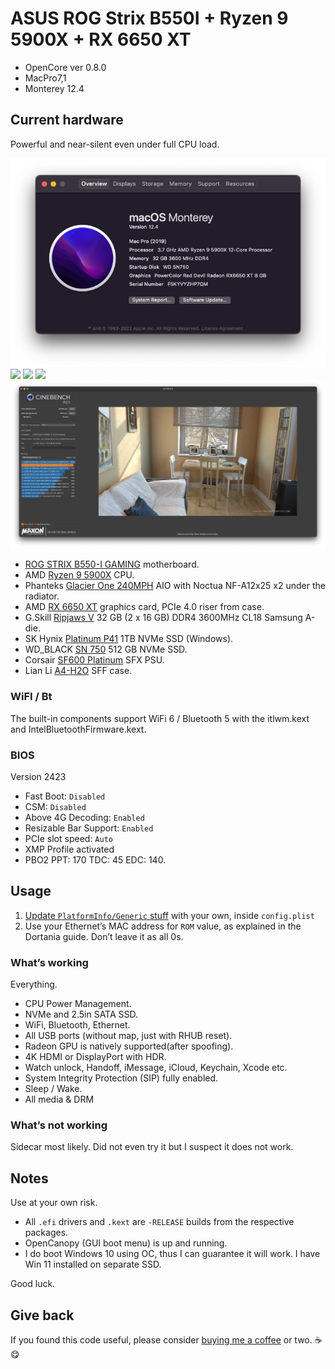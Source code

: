 # ASUS ROG Strix B550I + Ryzen 9 5900X + RX 6650 XT

- OpenCore ver 0.8.0
- MacPro7,1
- Monterey 12.4

## Current hardware

Powerful and near-silent even under full CPU load.

![](media/SS.png)
![](media/AIO.png)
![](media/Right.png)
![](media/Left.png)
![](media/cbr23.png)

- [ROG STRIX B550-I GAMING](https://rog.asus.com/us/motherboards/rog-strix/rog-strix-b550-i-gaming-model/) motherboard.
- AMD [Ryzen 9 5900X](https://www.amd.com/en/products/cpu/amd-ryzen-9-5900x) CPU.
- Phanteks [Glacier One 240MPH](https://phanteks.com/Glacier-One-MP.html) AIO with Noctua NF-A12x25 x2 under the radiator.
- AMD [RX 6650 XT](https://www.amd.com/en/products/graphics/amd-radeon-rx-6650-xt) graphics card, PCIe 4.0 riser from case.
- G.Skill [Ripjaws V](https://www.gskill.com/product/165/184/1562833535/F4-3600C18D-32GVK) 32 GB (2 x 16 GB) DDR4 3600MHz CL18 Samsung A-die.
- SK Hynix [Platinum P41](https://ssd.skhynix.com/platinum_p41/) 1TB NVMe SSD (Windows).
- WD_BLACK [SN 750](https://www.westerndigital.com/products/internal-drives/wd-black-sn750-nvme-ssd#WDS250G3X0C) 512 GB NVMe SSD.
- Corsair [SF600 Platinum](https://www.corsair.com/us/en/Categories/Products/Power-Supply-Units/Power-Supply-Units-Advanced/SF-Series/p/CP-9020182-NA) SFX PSU.
- Lian Li [A4-H2O](https://lian-li.com/product/a4h2o/) SFF case.

### WiFI / Bt

The built-in components support WiFi 6 / Bluetooth 5 with the itlwm.kext and IntelBluetoothFirmware.kext.

### BIOS

Version 2423

- Fast Boot: `Disabled`
- CSM: `Disabled`
- Above 4G Decoding: `Enabled`
- Resizable Bar Support: `Enabled`
- PCIe slot speed: `Auto`
- XMP Profile activated
- PBO2 PPT: 170 TDC: 45 EDC: 140.

## Usage

1. [Update `PlatformInfo/Generic` stuff](https://dortania.github.io/OpenCore-Post-Install/universal/iservices.html#generate-a-new-serial) with your own, inside `config.plist`
2. Use your Ethernet’s MAC address for `ROM` value, as explained in the Dortania guide. Don’t leave it as all 0s.

### What’s working

Everything.

- CPU Power Management.
- NVMe and 2.5in SATA SSD.
- WiFi, Bluetooth, Ethernet.
- All USB ports (without map, just with RHUB reset).
- Radeon GPU is natively supported(after spoofing).
- 4K HDMI or DisplayPort with HDR.
- Watch unlock, Handoff, iMessage, iCloud, Keychain, Xcode etc.
- System Integrity Protection (SIP) fully enabled.
- Sleep / Wake.
- All media & DRM

### What’s not working

Sidecar most likely. Did not even try it but I suspect it does not work.

## Notes

Use at your own risk. 

- All `.efi` drivers and `.kext` are `-RELEASE` builds from the respective packages. 
- OpenCanopy (GUI boot menu) is up and running.
- I do boot Windows 10 using OC, thus I can guarantee it will work. I have Win 11 installed on separate SSD.

Good luck.

## Give back

If you found this code useful, please consider [buying me a coffee](https://www.buymeacoffee.com/radianttap) or two. ☕️😋

